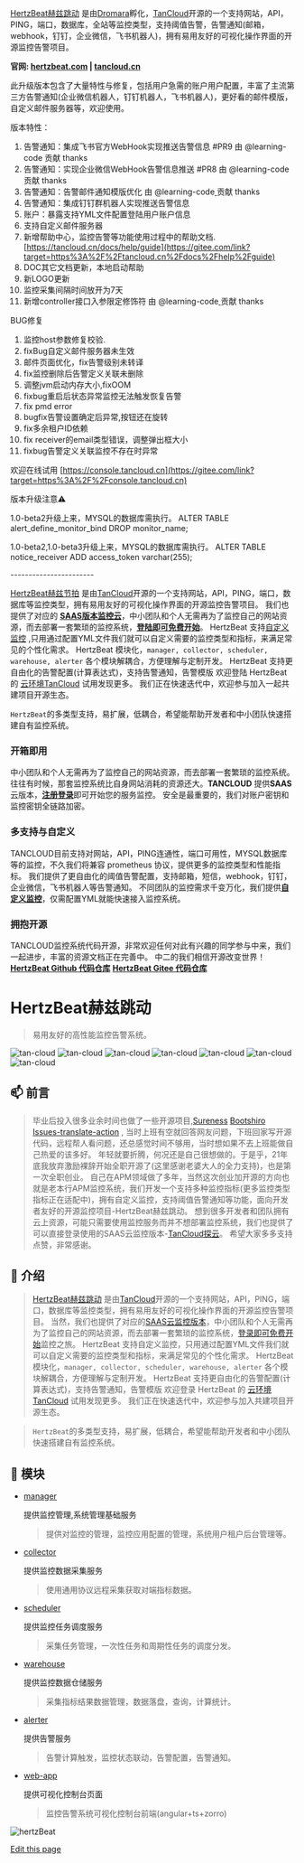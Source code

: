 [HertzBeat赫兹跳动](https://gitee.com/link?target=https%3A%2F%2Fgithub.com%2Fdromara%2Fhertzbeat) 是由[Dromara](https://gitee.com/link?target=https%3A%2F%2Fdromara.org)孵化，[TanCloud](https://gitee.com/link?target=https%3A%2F%2Ftancloud.cn)开源的一个支持网站，API，PING，端口，数据库，全站等监控类型，支持阈值告警，告警通知(邮箱，webhook，钉钉，企业微信，飞书机器人)，拥有易用友好的可视化操作界面的开源监控告警项目。  

**官网: [hertzbeat.com](https://www.oschina.net/action/GoToLink?url=https%3A%2F%2Fhertzbeat.com%2F) | [tancloud.cn](https://www.oschina.net/action/GoToLink?url=https%3A%2F%2Ftancloud.cn%2F)**

此升级版本包含了大量特性与修复，包括用户急需的账户用户配置，丰富了主流第三方告警通知(企业微信机器人，钉钉机器人，飞书机器人)，更好看的邮件模版，自定义邮件服务器等，欢迎使用。

版本特性：

1. 告警通知：集成飞书官方WebHook实现推送告警信息 #PR9 由 @learning-code 贡献 thanks
2. 告警通知：实现企业微信WebHook告警信息推送 #PR8 由 @learning-code[ ](https://gitee.com/learning-code)贡献 thanks
3. 告警通知：告警邮件通知模版优化 由 @learning-code[ ](https://gitee.com/learning-code)贡献 thanks
4. 告警通知：集成钉钉群机器人实现推送告警信息
5. 账户：暴露支持YML文件配置登陆用户账户信息
6. 支持自定义邮件服务器
7. 新增帮助中心，监控告警等功能使用过程中的帮助文档. [https://tancloud.cn/docs/help/guide](https://gitee.com/link?target=https%3A%2F%2Ftancloud.cn%2Fdocs%2Fhelp%2Fguide)
8. DOC其它文档更新，本地启动帮助
9. 新LOGO更新
10. 监控采集间隔时间放开为7天
11. 新增controller接口入参限定修饰符 由 @learning-code[ ](https://gitee.com/learning-code)贡献 thanks

BUG修复

1. 监控host参数修复校验.
2. fixBug自定义邮件服务器未生效
3. 邮件页面优化，fix告警级别未转译
4. fix监控删除后告警定义关联未删除
5. 调整jvm启动内存大小,fixOOM
6. fixbug重启后状态异常监控无法触发恢复告警
7. fix pmd error
8. bugfix告警设置确定后异常,按钮还在旋转
9. fix多余租户ID依赖
10. fix receiver的email类型错误，调整弹出框大小
11. fixbug告警定义关联监控不存在时异常

欢迎在线试用 [https://console.tancloud.cn](https://gitee.com/link?target=https%3A%2F%2Fconsole.tancloud.cn)

版本升级注意⚠️

1.0-beta2升级上来，MYSQL的数据库需执行。
ALTER TABLE alert_define_monitor_bind DROP monitor_name;

1.0-beta2,1.0-beta3升级上来，MYSQL的数据库需执行。
ALTER TABLE notice_receiver ADD access_token varchar(255);

\-----------------------

[HertzBeat赫兹节拍](https://www.oschina.net/action/GoToLink?url=https%3A%2F%2Fgithub.com%2Fusthe%2Fhertzbeat) 是由[TanCloud](https://www.oschina.net/action/GoToLink?url=https%3A%2F%2Ftancloud.cn%2F)开源的一个支持网站，API，PING，端口，数据库等监控类型，拥有易用友好的可视化操作界面的开源监控告警项目。
我们也提供了对应的 **[SAAS版本监控云](https://www.oschina.net/action/GoToLink?url=https%3A%2F%2Fconsole.tancloud.cn%2F)**，中小团队和个人无需再为了监控自己的网站资源，而去部署一套繁琐的监控系统，**[登陆即可免费开始](https://www.oschina.net/action/GoToLink?url=https%3A%2F%2Fconsole.tancloud.cn%2F)**。
HertzBeat 支持[自定义监控](https://www.oschina.net/action/GoToLink?url=https%3A%2F%2Fhertzbeat.com%2Fdocs%2Fadvanced%2Fextend-point) ,只用通过配置YML文件我们就可以自定义需要的监控类型和指标，来满足常见的个性化需求。
HertzBeat 模块化，`manager, collector, scheduler, warehouse, alerter` 各个模块解耦合，方便理解与定制开发。
HertzBeat 支持更自由化的告警配置(计算表达式)，支持告警通知，告警模版
欢迎登陆 HertzBeat 的 [云环境TanCloud](https://www.oschina.net/action/GoToLink?url=https%3A%2F%2Fconsole.tancloud.cn%2F) 试用发现更多。
我们正在快速迭代中，欢迎参与加入一起共建项目开源生态。

`HertzBeat`的多类型支持，易扩展，低耦合，希望能帮助开发者和中小团队快速搭建自有监控系统。

### 开箱即用

中小团队和个人无需再为了监控自己的网站资源，而去部署一套繁琐的监控系统。往往有时候，那套监控系统比自身网站消耗的资源还大。**TANCLOUD** 提供**SAAS**云版本，[**注册登录**](https://www.console.tancloud.cn/)即可开始您的服务监控。
安全是最重要的，我们对账户密钥和监控密钥全链路加密。

### 多支持与自定义

TANCLOUD目前支持对网站，API，PING连通性，端口可用性，MYSQL数据库等的监控，不久我们将兼容 prometheus 协议，提供更多的监控类型和性能指标。
我们提供了更自由化的阈值告警配置，支持邮箱，短信，webhook，钉钉，企业微信，飞书机器人等告警通知。
不同团队的监控需求千变万化，我们提供[**自定义监控**](https://tancloud.cn/docs/advanced/extend-point)，仅需配置YML就能快速接入监控系统。

### 拥抱开源

TANCLOUD监控系统代码开源，非常欢迎任何对此有兴趣的同学参与中来，我们一起进步，丰富的资源文档正在完善中。
中二的我们相信开源改变世界！
[**HertzBeat Github 代码仓库**](https://github.com/dromara/hertzbeat)
[**HertzBeat Gitee 代码仓库**](https://gitee.com/dromara/hertzbeat)

# HertzBeat赫兹跳动

> 易用友好的高性能监控告警系统。

![tan-cloud](https://cdn.jsdelivr.net/gh/dromara/hertzbeat@gh-pages/img/badge/web-monitor.svg) ![tan-cloud](https://cdn.jsdelivr.net/gh/dromara/hertzbeat@gh-pages/img/badge/ping-connect.svg) ![tan-cloud](https://cdn.jsdelivr.net/gh/dromara/hertzbeat@gh-pages/img/badge/port-available.svg) ![tan-cloud](https://cdn.jsdelivr.net/gh/dromara/hertzbeat@gh-pages/img/badge/database-monitor.svg) ![tan-cloud](https://cdn.jsdelivr.net/gh/dromara/hertzbeat@gh-pages/img/badge/custom-monitor.svg) ![tan-cloud](https://cdn.jsdelivr.net/gh/dromara/hertzbeat@gh-pages/img/badge/threshold.svg) ![tan-cloud](https://cdn.jsdelivr.net/gh/dromara/hertzbeat@gh-pages/img/badge/alert.svg)

## 📫 前言[](https://tancloud.cn/docs/#-前言)

> 毕业后投入很多业余时间也做了一些开源项目,[Sureness](https://github.com/dromara/sureness) [Bootshiro](https://gitee.com/tomsun28/bootshiro) [Issues-translate-action](https://github.com/usthe/issues-translate-action) , 当时上班有空就回答网友问题，下班回家写开源代码，远程帮人看问题，还总感觉时间不够用，当时想如果不去上班能做自己热爱的该多好。
> 年轻就要折腾，何况还是自己很想做的。于是乎，21年底我放弃激励裸辞开始全职开源了(这里感谢老婆大人的全力支持)，也是第一次全职创业。 自己在APM领域做了多年，当然这次创业加开源的方向也就是老本行APM监控系统，我们开发一个支持多种监控指标(更多监控类型指标正在适配中)，拥有自定义监控，支持阈值告警通知等功能，面向开发者友好的开源监控项目-HertzBeat赫兹跳动。 想到很多开发者和团队拥有云上资源，可能只需要使用监控服务而并不想部署监控系统，我们也提供了可以直接登录使用的SAAS云监控版本-[TanCloud探云](https://console.tancloud.cn/)。
> 希望大家多多支持点赞，非常感谢。

## 🎡 介绍[](https://tancloud.cn/docs/#-介绍)

> [HertzBeat赫兹跳动](https://github.com/dromara/hertzbeat) 是由[TanCloud](https://tancloud.cn/)开源的一个支持网站，API，PING，端口，数据库等监控类型，拥有易用友好的可视化操作界面的开源监控告警项目。
> 当然，我们也提供了对应的[SAAS云监控版本](https://console.tancloud.cn/)，中小团队和个人无需再为了监控自己的网站资源，而去部署一套繁琐的监控系统，[登录即可免费开始](https://console.tancloud.cn/)监控之旅。
> HertzBeat 支持自定义监控，只用通过配置YML文件我们就可以自定义需要的监控类型和指标，来满足常见的个性化需求。 HertzBeat 模块化，`manager, collector, scheduler, warehouse, alerter` 各个模块解耦合，方便理解与定制开发。
> HertzBeat 支持更自由化的告警配置(计算表达式)，支持告警通知，告警模版
> 欢迎登录 HertzBeat 的 [云环境TanCloud](https://console.tancloud.cn/) 试用发现更多。
> 我们正在快速迭代中，欢迎参与加入共建项目开源生态。

> `HertzBeat`的多类型支持，易扩展，低耦合，希望能帮助开发者和中小团队快速搭建自有监控系统。

## 🥐 模块[](https://tancloud.cn/docs/#-模块)

- [manager](https://github.com/dromara/hertzbeat/tree/master/manager)

   

  提供监控管理,系统管理基础服务

  > 提供对监控的管理，监控应用配置的管理，系统用户租户后台管理等。

- [collector](https://github.com/dromara/hertzbeat/tree/master/collector)

   

  提供监控数据采集服务

  > 使用通用协议远程采集获取对端指标数据。

- [scheduler](https://github.com/dromara/hertzbeat/tree/master/scheduler)

   

  提供监控任务调度服务

  > 采集任务管理，一次性任务和周期性任务的调度分发。

- [warehouse](https://github.com/dromara/hertzbeat/tree/master/warehouse)

   

  提供监控数据仓储服务

  > 采集指标结果数据管理，数据落盘，查询，计算统计。

- [alerter](https://github.com/dromara/hertzbeat/tree/master/alerter)

   

  提供告警服务

  > 告警计算触发，监控状态联动，告警配置，告警通知。

- [web-app](https://github.com/dromara/hertzbeat/tree/master/web-app)

   

  提供可视化控制台页面

  > 监控告警系统可视化控制台前端(angular+ts+zorro)

![hertzBeat](https://tancloud.gd2.qingstor.com/img/docs/hertzbeat-stru.svg)

[Edit this page](https://github.com/dromara/hertzbeat/edit/master/home/docs/introduce.md)